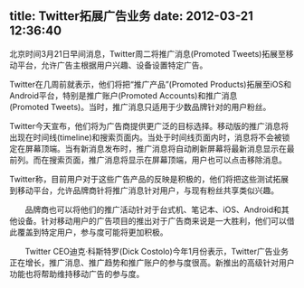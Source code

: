 title: Twitter拓展广告业务
date: 2012-03-21 12:36:40
---

<p>
	北京时间3月21日早间消息，Twitter周二将推广消息(Promoted&nbsp;Tweets)拓展至移动平台，允许广告主根据用户兴趣、设备设置特定广告。
</p>
<p>
	Twitter在几周前就表示，他们将把“推广产品”(Promoted&nbsp;Products)拓展至iOS和Android平台，特别是推广账户(Promoted&nbsp;Accounts)和推广消息(Promoted&nbsp;Tweets)。当时，推广消息只适用于少数品牌针对的用户粉丝。
</p>
<p>
	Twitter今天宣布，他们将为广告商提供更广泛的目标选择。移动版的推广消息将出现在时间线(timeline)和搜索页面内。当处于时间线页面内时，消息将不会被锁定在屏幕顶端。当有新消息发布时，推广消息将自动刷新屏幕将最新消息显示在最前列。而在搜索页面，推广消息将显示在屏幕顶端，用户也可以点击移除消息。
</p>
<p>
	Twitter称，目前用户对于这些广告产品的反映是积极的，他们将把这些测试拓展到移动平台，允许品牌商针将推广消息针对用户，与现有粉丝共享类似兴趣。
</p>
<p>
	&nbsp;&nbsp;&nbsp;&nbsp;&nbsp;&nbsp;&nbsp;品牌商也可以将他们的推广活动针对于台式机、笔记本、iOS、Android和其他设备。针对移动用户的广告项目的推出对于广告商来说是一大胜利，他们可以借此覆盖到特定用户，参与度可能将更加积极。
</p>
<p>
	&nbsp;&nbsp;&nbsp;&nbsp;&nbsp;&nbsp;&nbsp;Twitter&nbsp;CEO迪克·科斯特罗(Dick&nbsp;Costolo)今年1月份表示，Twitter广告业务正在增长，推广消息、推广趋势和推广账户的参与度很高。新推出的高级针对用户功能也将帮助维持移动广告的参与度。
</p>
